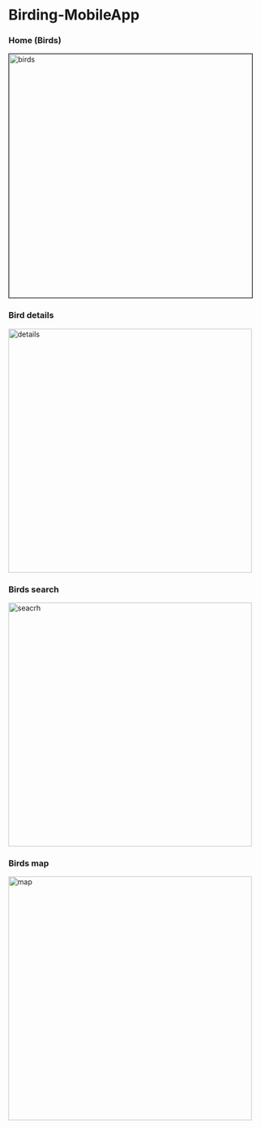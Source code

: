 # Birding-MobileApp

### Home (Birds)
<img width="480" style="border: 1px solid black" alt="birds" src="https://user-images.githubusercontent.com/39265526/169651839-7324756e-bd69-4675-bc65-2f5888d40bba.png">

### Bird details
<img width="480" alt="details" src="https://user-images.githubusercontent.com/39265526/169651844-1b44eadb-eeed-4449-81d9-71103fdc90d9.png">

### Birds search
<img width="480" alt="seacrh" src="https://user-images.githubusercontent.com/39265526/169651882-78ed9b2e-15e4-4ce2-8805-2a9f4178e61b.png">

### Birds map
<img width="480" alt="map" src="https://user-images.githubusercontent.com/39265526/169651912-ef841345-43c9-4840-b011-8aec87388937.png">
